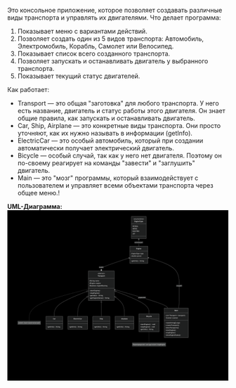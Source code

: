 Это консольное приложение, которое позволяет создавать различные виды транспорта и управлять их двигателями.
Что делает программа:
1) Показывает меню с вариантами действий.
2) Позволяет создать один из 5 видов транспорта: Автомобиль, Электромобиль, Корабль, Самолет или Велосипед.
3) Показывает список всего созданного транспорта.
4) Позволяет запускать и останавливать двигатель у выбранного транспорта.
5) Показывает текущий статус двигателей.

Как работает:
- Transport — это общая "заготовка" для любого транспорта. У него есть название, двигатель и статус работы этого двигателя. Он знает общие правила, как запускать и останавливать двигатель.
- Car, Ship, Airplane — это конкретные виды транспорта. Они просто уточняют, как их нужно называть в информации (getInfo).
- ElectricCar — это особый автомобиль, который при создании автоматически получает электрический двигатель.
- Bicycle — особый случай, так как у него нет двигателя. Поэтому он по-своему реагирует на команды "завести" и "заглушить" двигатель.
- Main — это "мозг" программы, который взаимодействует с пользователем и управляет всеми объектами транспорта через общее меню.!

**UML-Диаграмма:**
![UML-diagram.png](UML-diagram.png)